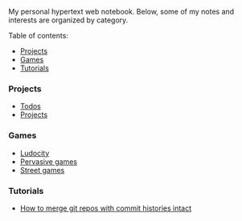 My personal hypertext web notebook. Below, some of my notes and interests are
organized by category.

Table of contents:

- [Projects](#projects)
- [Games](#games)
- [Tutorials](#tutorials)

### Projects

- [Todos](todos.md)
- [Projects](projects.md)

### Games

- [Ludocity](ludocity.md)
- [Pervasive games](pervasive-games.md)
- [Street games](street-games.md)

### Tutorials

- [How to merge git repos with commit histories intact](combining-git-repos.md)
